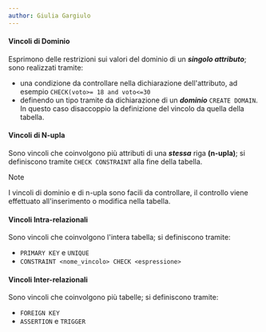 ```yaml
---
author: Giulia Gargiulo
---
```


#### Vincoli di Dominio
Esprimono delle restrizioni sui valori del dominio di un ***singolo attributo***; sono realizzati tramite:
- una condizione da controllare nella dichiarazione dell'attributo, ad esempio `CHECK(voto>= 18 and voto<=30`
- definendo un tipo tramite da dichiarazione di un ***dominio*** `CREATE DOMAIN`. In questo caso disaccoppio la definizione del vincolo da quella della tabella.

#### Vincoli di N-upla
Sono vincoli che coinvolgono più attributi di una ***stessa*** riga **(n-upla)**; si definiscono tramite `CHECK CONSTRAINT` alla fine della tabella.

>[!Note]
>I vincoli di dominio e di n-upla sono facili da controllare, il controllo viene effettuato all'inserimento o modifica nella tabella.

#### Vincoli Intra-relazionali
Sono vincoli che coinvolgono l'intera tabella; si definiscono tramite:
- `PRIMARY KEY` e `UNIQUE`
- `CONSTRAINT <nome_vincolo> CHECK <espressione>`

#### Vincoli Inter-relazionali
Sono vincoli che coinvolgono più tabelle; si definiscono tramite:
- `FOREIGN KEY`
- `ASSERTION` e `TRIGGER`






